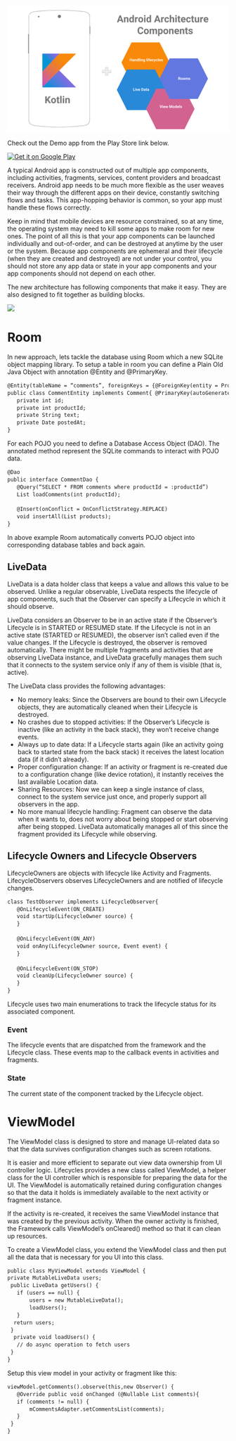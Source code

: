 

![Alt text](https://github.com/yuvraj24/ArchComponents/blob/master/image/kotlin-arch_android.png)

Check out the Demo app from the Play Store link below.

<a href='https://play.google.com/store/apps/details?id=com.arch.components'><img alt='Get it on Google Play' src='https://play.google.com/intl/en_us/badges/images/generic/en_badge_web_generic.png' height="80px"/></a>

A typical Android app is constructed out of multiple app components, including activities, fragments, services, content providers and broadcast receivers. Android app needs to be much more flexible as the user weaves their way through the different apps on their device, constantly switching flows and tasks. This app-hopping behavior is common, so your app must handle these flows correctly.

Keep in mind that mobile devices are resource constrained, so at any time, the operating system may need to kill some apps to make room for new ones. The point of all this is that your app components can be launched individually and out-of-order, and can be destroyed at anytime by the user or the system. Because app components are ephemeral and their lifecycle (when they are created and destroyed) are not under your control, you should not store any app data or state in your app components and your app components should not depend on each other.

The new architecture has following components that make it easy. They are also designed to fit together as building blocks.

<img src='https://cdn-images-1.medium.com/max/1600/1*KnYBBZIDDeg4zVDDEcLw2A.png'/>

# Room

In new approach, lets tackle the database using Room which a new SQLite object mapping library. To setup a table in room you can define a Plain Old Java Object with annotation @Entity and @PrimaryKey.

```html
@Entity(tableName = “comments”, foreignKeys = {@ForeignKey(entity = ProductEntity.class, parentColumns = “id”, childColumns = “productId”,onDelete = ForeignKey.CASCADE)}, indices = {@Index(value = “productId”)})
public class CommentEntity implements Comment{ @PrimaryKey(autoGenerate = true)
   private int id;
   private int productId;
   private String text;
   private Date postedAt;
}
```

For each POJO you need to define a Database Access Object (DAO). The annotated method represent the SQLite commands to interact with POJO data.

```html
@Dao
public interface CommentDao {
   @Query(“SELECT * FROM comments where productId = :productId”)
   List loadComments(int productId);

   @Insert(onConflict = OnConflictStrategy.REPLACE)
   void insertAll(List products);
}
```

In above example Room automatically converts POJO object into corresponding database tables and back again.

## LiveData
LiveData is a data holder class that keeps a value and allows this value to be observed. Unlike a regular observable, LiveData respects the lifecycle of app components, such that the Observer can specify a Lifecycle in which it should observe.

LiveData considers an Observer to be in an active state if the Observer’s Lifecycle is in STARTED or RESUMED state. If the Lifecycle is not in an active state (STARTED or RESUMED), the observer isn’t called even if the value changes. If the Lifecycle is destroyed, the observer is removed automatically. There might be multiple fragments and activities that are observing LiveData instance, and LiveData gracefully manages them such that it connects to the system service only if any of them is visible (that is, active).

The LiveData class provides the following advantages:

* No memory leaks: Since the Observers are bound to their own Lifecycle objects, they are automatically cleaned when their Lifecycle is destroyed.
* No crashes due to stopped activities: If the Observer’s Lifecycle is inactive (like an activity in the back stack), they won’t receive change events.
* Always up to date data: If a Lifecycle starts again (like an activity going back to started state from the back stack) it receives the latest location data (if it didn’t already).
* Proper configuration change: If an activity or fragment is re-created due to a configuration change (like device rotation), it instantly receives the last available Location data.
* Sharing Resources: Now we can keep a single instance of class, connect to the system service just once, and properly support all observers in the app.
* No more manual lifecycle handling: Fragment can observe the data when it wants to, does not worry about being stopped or start observing after being stopped. LiveData automatically manages all of this since the fragment provided its Lifecycle while observing.

## Lifecycle Owners and Lifecycle Observers
LifecycleOwners are objects with lifecycle like Activity and Fragments. LifecycleObservers observes LifecycleOwners and are notified of lifecycle changes.

```html
class TestObserver implements LifecycleObserver{
   @OnLifecycleEvent(ON_CREATE)
   void startUp(LifecycleOwner source) {
   }

   @OnLifecycleEvent(ON_ANY)
   void onAny(LifecycleOwner source, Event event) {
   }
  
   @OnLifecycleEvent(ON_STOP)
   void cleanUp(LifecycleOwner source) {
   }
}
```

Lifecycle uses two main enumerations to track the lifecycle status for its associated component.

### Event

The lifecycle events that are dispatched from the framework and the Lifecycle class. These events map to the callback events in activities and fragments.

### State

The current state of the component tracked by the Lifecycle object.

# ViewModel

The ViewModel class is designed to store and manage UI-related data so that the data survives configuration changes such as screen rotations.

It is easier and more efficient to separate out view data ownership from UI controller logic. Lifecycles provides a new class called ViewModel, a helper class for the UI controller which is responsible for preparing the data for the UI. The ViewModel is automatically retained during configuration changes so that the data it holds is immediately available to the next activity or fragment instance.

If the activity is re-created, it receives the same ViewModel instance that was created by the previous activity. When the owner activity is finished, the Framework calls ViewModel’s onCleared() method so that it can clean up resources.

To create a ViewModel class, you extend the ViewModel class and then put all the data that is necessary for you UI into this class.

```html 
public class MyViewModel extends ViewModel {
private MutableLiveData users;
 public LiveData getUsers() {
   if (users == null) {
       users = new MutableLiveData();
       loadUsers();
   }
  return users;
 }
  private void loadUsers() {
   // do async operation to fetch users
 }
}
```

Setup this view model in your activity or fragment like this:

```html 
viewModel.getComments().observe(this,new Observer() {
   @Override public void onChanged (@Nullable List comments){
   if (comments != null) {
       mCommentsAdapter.setCommentsList(comments);
   }
 }
}
```
